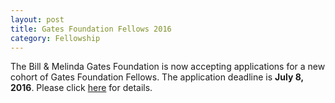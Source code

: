 ```yaml
---
layout: post
title: Gates Foundation Fellows 2016
category: Fellowship
---
```


The Bill & Melinda Gates Foundation is now accepting applications for a new cohort of Gates Foundation Fellows. The application deadline is __July 8, 2016__. Please click [here](http://careers.gatesfoundation.org/job/Seattle-Fellow-Job-WA-98101/347375900/?utm_source=emailcampaign&utm_campaign=GH_FELL_Kkaye_6413) for details.
